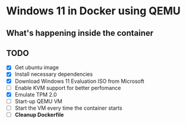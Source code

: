 # Windows 11 in Docker using QEMU  

## What's happening inside the container

## TODO  

- [x] Get ubuntu image  
- [x] Install necessary dependencies  
- [x] Download Windows 11 Evaluation ISO from Microsoft
- [ ] Enable KVM support for better perfomance
- [x] Emulate TPM 2.0  
- [ ] Start-up QEMU VM  
- [ ] Start the VM every time the container starts  
- [ ] **Cleanup Dockerfile**  

